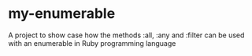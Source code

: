 # my-enumerable
A project to show case how the methods :all, :any and :filter can be used with an enumerable in Ruby programming language
